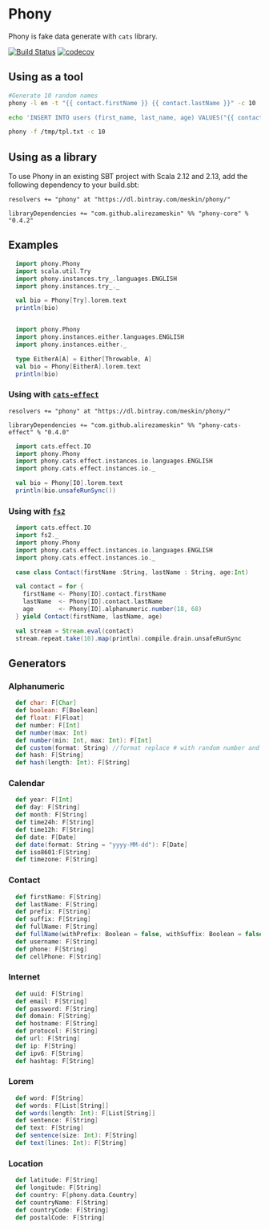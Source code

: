 Phony
==========

Phony is fake data generate with `cats` library.

[![Build Status](https://travis-ci.com/alirezameskin/phony.svg?branch=master)](https://travis-ci.com/alirezameskin/phony)
[![codecov](https://codecov.io/gh/alirezameskin/phony/branch/master/graph/badge.svg)](https://codecov.io/gh/alirezameskin/phony)

## Using as a tool

```bash
#Generate 10 random names
phony -l en -t "{{ contact.firstName }} {{ contact.lastName }}" -c 10
```

```bash
echo 'INSERT INTO users (first_name, last_name, age) VALUES("{{ contact.firstName }}", "{{ contact.lastName }}", {{alphanumeric.number(18, 68)}});' > /tmp/tpl.txt

phony -f /tmp/tpl.txt -c 10
```

## Using as a library

To use Phony in an existing SBT project with Scala 2.12 and 2.13, add the following dependency to your build.sbt:

```sbtshell
resolvers += "phony" at "https://dl.bintray.com/meskin/phony/"

libraryDependencies += "com.github.alirezameskin" %% "phony-core" % "0.4.2"
```

## Examples

```scala
  import phony.Phony
  import scala.util.Try
  import phony.instances.try_.languages.ENGLISH
  import phony.instances.try_._

  val bio = Phony[Try].lorem.text
  println(bio)
```

```scala

  import phony.Phony
  import phony.instances.either.languages.ENGLISH
  import phony.instances.either._

  type EitherA[A] = Either[Throwable, A]
  val bio = Phony[EitherA].lorem.text
  println(bio)
```

### Using with [`cats-effect`](https://typelevel.org/cats-effect/)

```sbtshell
resolvers += "phony" at "https://dl.bintray.com/meskin/phony/"

libraryDependencies += "com.github.alirezameskin" %% "phony-cats-effect" % "0.4.0"
```

```scala
  import cats.effect.IO
  import phony.Phony
  import phony.cats.effect.instances.io.languages.ENGLISH
  import phony.cats.effect.instances.io._

  val bio = Phony[IO].lorem.text
  println(bio.unsafeRunSync())
```

### Using with [`fs2`](https://fs2.io/)

```scala
  import cats.effect.IO
  import fs2._
  import phony.Phony
  import phony.cats.effect.instances.io.languages.ENGLISH
  import phony.cats.effect.instances.io._

  case class Contact(firstName :String, lastName : String, age:Int)

  val contact = for {
    firstName <- Phony[IO].contact.firstName
    lastName  <- Phony[IO].contact.lastName
    age       <- Phony[IO].alphanumeric.number(18, 68)
  } yield Contact(firstName, lastName, age)

  val stream = Stream.eval(contact)
  stream.repeat.take(10).map(println).compile.drain.unsafeRunSync
```

## Generators

### Alphanumeric

```scala
  def char: F[Char]
  def boolean: F[Boolean]
  def float: F[Float]
  def number: F[Int]
  def number(max: Int)
  def number(min: Int, max: Int): F[Int]
  def custom(format: String) //format replace # with random number and replace ? with random character
  def hash: F[String]
  def hash(length: Int): F[String]
```

### Calendar 

```scala
  def year: F[Int]
  def day: F[String]
  def month: F[String]
  def time24h: F[String]
  def time12h: F[String]
  def date: F[Date]
  def date(format: String = "yyyy-MM-dd"): F[Date]
  def iso8601:F[String]
  def timezone: F[String]
```  

### Contact 

```scala
  def firstName: F[String]
  def lastName: F[String]
  def prefix: F[String]
  def suffix: F[String]
  def fullName: F[String]
  def fullName(withPrefix: Boolean = false, withSuffix: Boolean = false): F[String]
  def username: F[String]
  def phone: F[String]
  def cellPhone: F[String]
```

### Internet

```scala
  def uuid: F[String]
  def email: F[String]
  def password: F[String]
  def domain: F[String]
  def hostname: F[String]
  def protocol: F[String]
  def url: F[String]
  def ip: F[String]
  def ipv6: F[String]
  def hashtag: F[String]
```

### Lorem

```scala
  def word: F[String]
  def words: F[List[String]]
  def words(length: Int): F[List[String]]
  def sentence: F[String]
  def text: F[String]
  def sentence(size: Int): F[String]
  def text(lines: Int): F[String]
```


### Location

```scala
  def latitude: F[String]
  def longitude: F[String]
  def country: F[phony.data.Country]
  def countryName: F[String]
  def countryCode: F[String]
  def postalCode: F[String]
```

